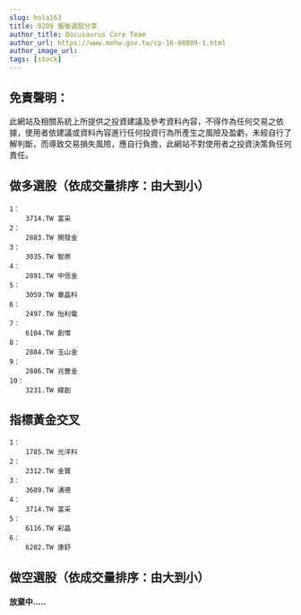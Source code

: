 ```yaml
---
slug: hola163
title: 0209 盤後選股分享
author_title: Docusaurus Core Team
author_url: https://www.mohw.gov.tw/cp-16-60809-1.html
author_image_url: 
tags: [stock]
---
```

## 免責聲明：
此網站及相關系統上所提供之投資建議及參考資料內容，不得作為任何交易之依據，使用者依建議或資料內容進行任何投資行為所產生之風險及盈虧，未經自行了解判斷，而導致交易損失風險，應自行負擔，此網站不對使用者之投資決策負任何責任。

## 做多選股（依成交量排序：由大到小）

```
1：
	3714.TW	富采
2：
	2883.TW	開發金
3：
	3035.TW	智原
4：
	2891.TW	中信金
5：
	3059.TW	華晶科
6：
	2497.TW	怡利電
7：
	6104.TW	創惟
8：
	2884.TW	玉山金
9：
	2886.TW	兆豐金
10：
	3231.TW	緯創
```

## 指標黃金交叉
```
1：
	1785.TW	光洋科
2：
	2312.TW	金寶
3：
	3689.TW	湧德
4：
	3714.TW	富采
5：
	6116.TW	彩晶
6：
	6282.TW	康舒
```

## 做空選股（依成交量排序：由大到小）
#### 放棄中.....
